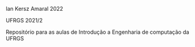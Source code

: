 Ian Kersz Amaral 2022

UFRGS 2021/2

Repositório para as aulas de Introdução a Engenharia de computação da UFRGS